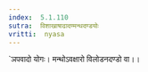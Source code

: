 ```yaml
---
index:  5.1.110
sutra:  विशाखाषाढादण्मन्थदण्डयोः
vritti:  nyasa
---
```


`ञपवादो योगः। मन्थोऽवक्षारो विलोडनदण्डो वा।।

